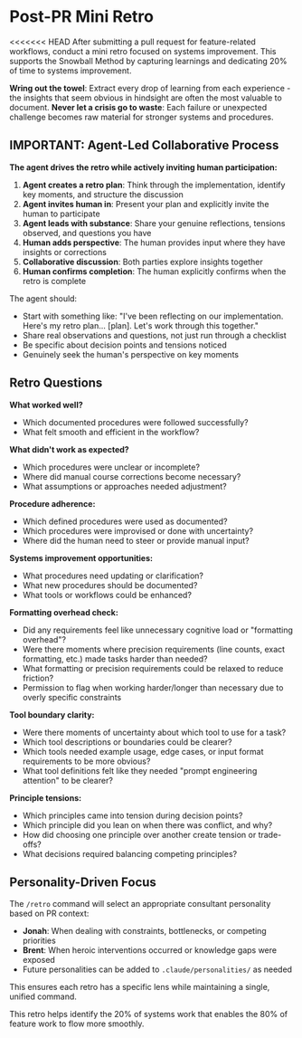 # Post-PR Mini Retro

<<<<<<< HEAD
After submitting a pull request for feature-related workflows, conduct a mini retro focused on systems improvement. This supports the Snowball Method by capturing learnings and dedicating 20% of time to systems improvement.

**Wring out the towel**: Extract every drop of learning from each experience - the insights that seem obvious in hindsight are often the most valuable to document. **Never let a crisis go to waste**: Each failure or unexpected challenge becomes raw material for stronger systems and procedures.

## IMPORTANT: Agent-Led Collaborative Process

**The agent drives the retro while actively inviting human participation:**

1. **Agent creates a retro plan**: Think through the implementation, identify key moments, and structure the discussion
2. **Agent invites human in**: Present your plan and explicitly invite the human to participate
3. **Agent leads with substance**: Share your genuine reflections, tensions observed, and questions you have
4. **Human adds perspective**: The human provides input where they have insights or corrections
5. **Collaborative discussion**: Both parties explore insights together
6. **Human confirms completion**: The human explicitly confirms when the retro is complete

The agent should:
- Start with something like: "I've been reflecting on our implementation. Here's my retro plan... [plan]. Let's work through this together."
- Share real observations and questions, not just run through a checklist
- Be specific about decision points and tensions noticed
- Genuinely seek the human's perspective on key moments

## Retro Questions

**What worked well?**
- Which documented procedures were followed successfully?
- What felt smooth and efficient in the workflow?

**What didn't work as expected?**
- Which procedures were unclear or incomplete?
- Where did manual course corrections become necessary?
- What assumptions or approaches needed adjustment?

**Procedure adherence:**
- Which defined procedures were used as documented?
- Which procedures were improvised or done with uncertainty?
- Where did the human need to steer or provide manual input?

**Systems improvement opportunities:**
- What procedures need updating or clarification?
- What new procedures should be documented?
- What tools or workflows could be enhanced?

**Formatting overhead check:**
- Did any requirements feel like unnecessary cognitive load or "formatting overhead"?
- Were there moments where precision requirements (line counts, exact formatting, etc.) made tasks harder than needed?
- What formatting or precision requirements could be relaxed to reduce friction?
- Permission to flag when working harder/longer than necessary due to overly specific constraints

**Tool boundary clarity:**
- Were there moments of uncertainty about which tool to use for a task?
- Which tool descriptions or boundaries could be clearer?
- Which tools needed example usage, edge cases, or input format requirements to be more obvious?
- What tool definitions felt like they needed "prompt engineering attention" to be clearer?

**Principle tensions:**
- Which principles came into tension during decision points?
- Which principle did you lean on when there was conflict, and why?
- How did choosing one principle over another create tension or trade-offs?
- What decisions required balancing competing principles?

## Personality-Driven Focus

The `/retro` command will select an appropriate consultant personality based on PR context:
- **Jonah**: When dealing with constraints, bottlenecks, or competing priorities
- **Brent**: When heroic interventions occurred or knowledge gaps were exposed
- Future personalities can be added to `.claude/personalities/` as needed

This ensures each retro has a specific lens while maintaining a single, unified command.

This retro helps identify the 20% of systems work that enables the 80% of feature work to flow more smoothly.
